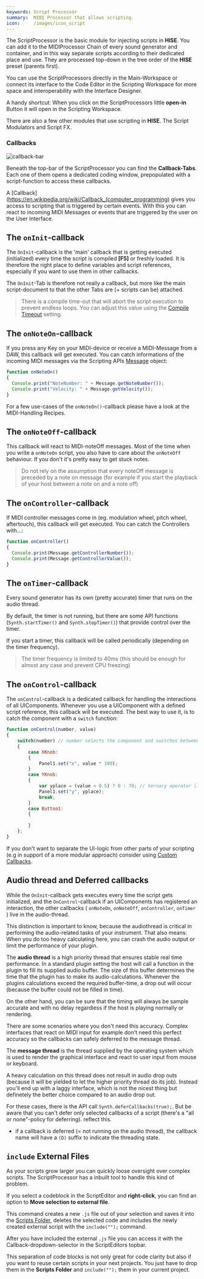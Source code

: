 ```yaml
---
keywords: Script Processor
summary:  MIDI Processor that allows scripting.
icon:     /images/icon_script
---
```


The ScriptProcessor is the basic module for injecting scripts in **HISE**. You can add it to the MIDIProcessor Chain of every sound generator and container, and in this way separate scripts according to their dedicated place and use. They are processed top-down in the tree order of the **HISE** preset (parents first).

You can use the ScriptProcessors directly in the Main-Workspace or connect its interface to the Code Editor in the Scripting Workspace for more space and interoperability with the Interface Designer. 

A handy shortcut: When you click on the ScriptProcessors little **open-in** Button it will open in the Scripting Workspace.

There are also a few other modules that use scripting in **HISE**. The Script Modulators and Script FX. 

### Callbacks

![callback-bar](images/scripting/callback-bar.png)

Beneath the top-bar of the ScriptProcessor you can find the **Callback-Tabs**. Each one of them opens a dedicated coding window, prepopulated with a script-function to access these callbacks. 

A [Callback](https://en.wikipedia.org/wiki/Callback_(computer_programming) gives you access to scripting that is triggered by certain events. With this you can react to incoming MIDI Messages or events that are triggered by the user on the User Interface.


## The `onInit`-callback

The `OnInit`-callback is the 'main' callback that is getting executed (initialized) every time the script is compiled **[F5]** or freshly loaded. It is therefore the right place to define variables and script references, especially if you want to use them in other callbacks.

The `OnInit`-Tab is therefore not really a callback, but more like the main script-document to that the other Tabs are (+ scripts can be) attached.  

> There is a compile time-out that will abort the script execution to prevent endless loops. You can adjust this value using the [Compile Timeout](/working-with-hise/settings/development#compile-timeout) setting.

## The `onNoteOn`-callback


If you press any Key on your MIDI-device or receive a MIDI-Message from a DAW, this callback will get executed. You can catch informations of the incoming MIDI messages via the Scripting APIs [Message](/scripting/scripting-api/message) object:

```javascript
function onNoteOn()
{
  Console.print("NoteNumber: " + Message.getNoteNumber());
  Console.print("Velocity: " + Message.getVelocity());
}
```

For a few use-cases of the `onNoteOn()`-callback please have a look at the MIDI-Handling Recipes.

## The `onNoteOff`-callback

This callback will react to MIDI-noteOff messages. Most of the time when you write a `onNoteOn` script, you also have to care about the `onNoteOff` behaviour. If you don't it's pretty easy to get stuck notes.

> Do not rely on the assumption that every noteOff message is preceded by a note on message (for example if you start the playback of your host between a note on and a note off)

## The `onController`-callback

If MIDI controller messages come in (eg. modulation wheel, pitch wheel, aftertouch), this callback will get executed.
You can catch the Controllers with...:

```javascript
function onController()
{
  Console.print(Message.getControllerNumber());
  Console.print(Message.getControllerValue());
}
```

## The `onTimer`-callback

Every sound generator has its own (pretty accurate) timer that runs on the audio thread.

By default, the timer is not running, but there are some API functions (`Synth.startTimer()` and `Synth.stopTimer()`) that provide control over the timer. 

If you start a timer, this callback will be called periodically (depending on the timer frequency).

> The timer frequency is limited to 40ms (this should be enough for almost any case and prevent CPU freezing)


## The `onControl`-callback

The `onControl`-callback is a dedicated callback for handling the interactions of all UIComponents. Whenever you use a UIComponent with a defined script reference, this callback will be executed. The best way to use it, is to catch the component with a `switch` function: 

```javascript
function onControl(number, value)
{
    switch(number) // number selects the component and switches between them in "case" they are used.
    {
        case XKnob:
        {
            Panel1.set("x", value * 100);
        }
        case YKnob:
        {
            var yplace = (value < 0.5) ? 0 : 70; // ternary operator [(if true) ?(do) this :(or) that] to switch between values
            Panel1.set("y", yplace);
            break;
        }
        case Button1:
        {
            
        }
    };
}
```

If you don't want to separate the UI-logic from other parts of your scripting (e.g in support of a more modular approach) consider using [Custom Callbacks](scripting.html#Create-Custom-Callback-for-Selection).


## Audio thread and Deferred callbacks

While the `OnInit`-callback gets executes every time the script gets initialized, and the `OnControl`-callback if an UIComponents has registered an interaction, the other callbacks ( `onNoteOn`, `onNoteOff`, `onController`, `onTimer` ) live in the audio-thread. 

This distinction is important to know, because the audiothread is critical in performing the audio-related tasks of your instrument. That also means: When you do too heavy calculating here, you can crash the audio output or limit the performance of your plugin.

The **audio thread** is a high priority thread that ensures stable real time performance. In a standard plugin setting the host will call a function in the plugin to fill its supplied audio buffer. The size of this buffer determines the time that the plugin has to make its audio-calculations. Whenever the plugins calculations exceed the required buffer-time, a drop out will occur (because the buffer could not be filled in time).

On the other hand, you can be sure that the timing will always be sample accurate and with no delay regardless if the host is playing normally or rendering.

There are some scenarios where you don't need this accuracy. Complex interfaces that react on MIDI input for example don't need this perfect accuracy so the callbacks can safely deferred to the message thread. 

The **message thread** is the thread supplied by the operating system which is used to render the graphical interface and react to user input from mouse or keyboard.

A heavy calculation on this thread does not result in audio drop outs (because it will be yielded to let the higher priority thread do its job). Instead you'll end up with a laggy interface, which is not the nicest thing but definetely the better choice compared to an audio drop out.

For these cases, there is the API call `Synth.deferCallbacks(true);`. But be aware that you can't defer only selected callbacks of a script (there's a "all or none"-policy for deferring).
reflect this.

- if a callback is deferred (= not running on the audio thread), the callback name will have a `(D)` suffix to indicate the threading state.


## `include` External Files

As your scripts grow larger you can quickly loose oversight over complex scripts. The ScriptProcessor has a inbuilt tool to handle this kind of problem.

If you select a codeblock in the ScriptEditor and **right-click**, you can find an option to **Move selection to external file**.

This command creates a new `.js` file out of your selection and saves it into the [Scripts Folder](/working-with-hise/project-management/projects-folders/scripts), deletes the selected code and includes the newly created external script with the `include("");` command. 

After you have included the external `.js` file you can access it with the Callback-dropdown-selector in the ScriptEditors topbar.

This separation of code blocks is not only great for code clarity but also if you want to reuse certain scripts in your next projects. You just have to drop them in the **Scripts Folder** and `include("");` them in your current project.   


